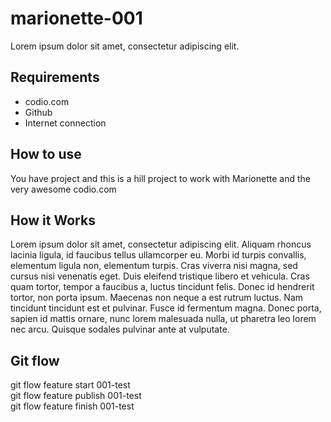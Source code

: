 marionette-001
==============

Lorem ipsum dolor sit amet, consectetur adipiscing elit. 

## Requirements ##

* codio.com
* Github 
* Internet connection

## How to use ##

You have project and this is a hill project to work with Marionette and the very awesome codio.com 

## How it Works

Lorem ipsum dolor sit amet, consectetur adipiscing elit. Aliquam rhoncus lacinia ligula, id faucibus tellus ullamcorper eu. Morbi id turpis convallis, elementum ligula non, elementum turpis. Cras viverra nisi magna, sed cursus nisi venenatis eget. Duis eleifend tristique libero et vehicula. Cras quam tortor, tempor a faucibus a, luctus tincidunt felis. Donec id hendrerit tortor, non porta ipsum. Maecenas non neque a est rutrum luctus. Nam tincidunt tincidunt est et pulvinar. Fusce id fermentum magna. Donec porta, sapien id mattis ornare, nunc lorem malesuada nulla, ut pharetra leo lorem nec arcu. Quisque sodales pulvinar ante at vulputate.

## Git flow

git flow feature start 001-test      
git flow feature publish 001-test    
git flow feature finish 001-test
